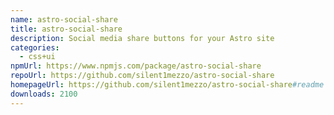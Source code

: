 ```yaml
---
name: astro-social-share
title: astro-social-share
description: Social media share buttons for your Astro site
categories:
  - css+ui
npmUrl: https://www.npmjs.com/package/astro-social-share
repoUrl: https://github.com/silent1mezzo/astro-social-share
homepageUrl: https://github.com/silent1mezzo/astro-social-share#readme
downloads: 2100
---
```

